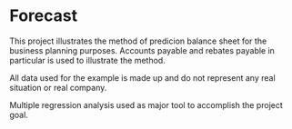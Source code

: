 # Forecast

This project illustrates the method of predicion balance sheet for the business planning purposes.
Accounts payable and rebates payable in particular is used to illustrate the method.

All data used for the example is made up and do not represent any real situation or real company.

Multiple regression analysis used as major tool to accomplish the project goal.
